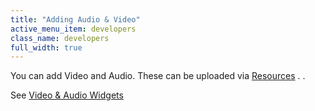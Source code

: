 ```yaml
---
title: "Adding Audio & Video"
active_menu_item: developers
class_name: developers
full_width: true
---
```



You can add Video and Audio. These can be uploaded via [Resources](../../the-console/console-tabs/resources.htm) . .

See [Video & Audio Widgets](../../advanced-important-widgets/video-audio-widgets/index.htm)
